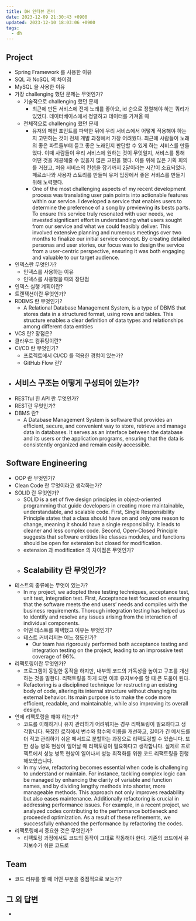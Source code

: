 ```yaml
---
title: DH 인터뷰 준비
date: 2023-12-09 21:30:43 +0900
updated: 2023-12-10 18:03:06 +0900
tags:
  - dh
---
```


## Project

- Spring Framework 를 사용한 이유
- SQL 과 NoSQL 의 차이점
- MySQL 을 사용한 이유
- 가장 challenging 했던 문제는 무엇인가?
	- 기술적으로 challenging 했던 문제
		- 최근에 만든 서비스에 전체 노래를 좋아요, id 순으로 정렬해야 하는 쿼리가 있었다. 데이터베이스에서 정렬하고 데이터를 가져올 때 
	- 전체적으로 challenging 했던 문제
		- 유저의 페인 포인트를 파악한 뒤에 우리 서비스에서 어떻게 적용해야 하는지 고민하는 것이 전체 개발 과정에서 가장 어려웠다. 최근에 사람들이 노래의 좋은 파트들부터 듣고 좋은 노래인지 판단할 수 있게 하는 서비스를 만들었다. 이때 사람들이 우리 서비스에 원하는 것이 무엇일지, 서비스를 통해 어떤 것을 제공해줄 수 있을지 많은 고민을 했다. 이를 위해 많은 기획 회의를 거쳤고, 처음 서비스의 컨셉을 잡기까지 2달이라는 시간이 소요되었다. 페르소나와 사용자 스토리를 만들며 유저 입장에서 좋은 서비스를 만들기 위해 노력했다. 
		- One of the most challenging aspects of my recent development process was translating user pain points into actionable features within our service. I developed a service that enables users to determine the preference of a song by previewing its bests parts. To ensure this service truly resonated with user needs, we invested significant effort in understanding what users sought from our service and what we could feasibly deliver. This involved extensive planning and numerous meetings over two months to finalize our initial service concept. By creating detailed personas and user stories, our focus was to design the service from a user-centric perspective, ensuring it was both engaging and valuable to our target audience.
- 인덱스란 무엇인가?
	- 인덱스를 사용하는 이유
	- 인덱스를 사용했을 때의 장단점
- 인덱스 실행 계획이란?
- 트랜잭션이란 무엇인가?
- RDBMS 란 무엇인가?
	- A Relational Database Management System, is a type of DBMS that stores data in a structured format, using rows and tables. This structure enables a clear definition of data types and relationships among different data entities 
- VCS 란? 장점은?
- 클라우드 컴퓨팅이란?
- CI/CD 란 무엇인가?
	- 프로젝트에서 CI/CD 를 적용한 경험이 있는가?
	- GitHub Flow 란?
- 서비스 구조는 어떻게 구성되어 있는가?
	- 
- RESTful 한 API 란 무엇인가? 
- REST란 무엇인가?
- DBMS 란?
	- A Database Management System is software that provides an efficient, secure, and convenient way to store, retrieve and manage data in databases. It serves as an interface between the database and its users or the application programs, ensuring that the data is consistently organized and remain easily accessible. 


## Software Engineering

- OOP 란 무엇인가?
- Clean Code 란 무엇이라고 생각하는가?
- SOLID 란 무엇인가?
	- SOLID is a set of five design principles in object-oriented programming that guide developers in creating more maintainable, understandable, and scalable code. First, Single Responsibility Principle states that a class should have on and only one reason to change, meaning it should have a single responsibility. It leads to cleaner and less complex code. Second, Open-Closed Principle suggests that software entities like classes modules, and functions should be open for extension but closed for modification. 
	- extension 과 modification 의 차이점은 무엇인가?
	- Scalability 란 무엇인가?
		- 
- 테스트의 종류에는 무엇이 있는가?
	- In my project, we adopted three testing techniques, acceptance test, unit test, integration test. First, Acceptance test focused on ensuring that the software meets the end users’ needs and compiles with the business requirements. Thorough integration testing has helped us to identify and resolve any issues arising from the interaction of individual components. 
	- 어떤 테스트를 채택했고 이유는 무엇인가?
	- 테스트 커버리지는 어느 정도인가?
		- Our team has rigorously performed both acceptance testing and integration testing on the project, leading to an improssive test coverage of 96%. 
- 리팩토링이란 무엇인가?
	- 프로그램이 동일한 동작을 하지만, 내부의 코드의 가독성을 높이고 구조를 개선하는 것을 말한다. 리팩토링을 하게 되면 이후 유지보수를 할 때 큰 도움이 된다.
	- Refactoring is a disciplined technique for restructing an existing body of code, altering its internal structure without changing its external behavior. Its main purpose is to make the code more efficient, readable, and maintainable, while also improving its overall design. 
- 언제 리팩토링을 해야 하는가?
	- 코드를 이해하거나 유지 관리하기 어려워지는 경우 리팩토링이 필요하다고 생각합니다. 복잡한 로직에서 변수와 함수의 이름을 개선하고, 길이가 긴 메서드를 더 작고 관리하기 쉬운 메서드로 분할하는 과정으로 리팩토링할 수 있습니다. 또한 성능 병목 현상이 일어날 때 리팩토링이 필요하다고 생각합니다. 실제로 프로젝트에서 성능 병목 현상이 일어나서 성능 최적화를 위한 코드 리팩토링을 진행해보았습니다.
	- In my view, refactoring becomes essential when code is challenging to understand or maintain. For instance, tackling complex logic can be managed by enhancing the clarity of variable and function names, and by dividing lengthy methods into shorter, more manageable methods. This approach not only improves readability but also eases maintenance. Additionally refactoring is crucial in addressing performance issues. For example, in a recent project, we analyzed codes contributing to the performance bottleneck and proceeded optimization. As a result of these refinements, we successfully enhanced the performance by refactoring the codes. 
- 리팩토링에서 중요한 것은 무엇인가?
	- 리팩토링 과정에서도 코드의 동작이 그대로 작동해야 한다. 기존의 코드에서 유지보수가 쉬운 코드로 

## Team

- 코드 리뷰를 할 때 어떤 부분을 중점적으로 보는가?

## 그 외 답변

- 